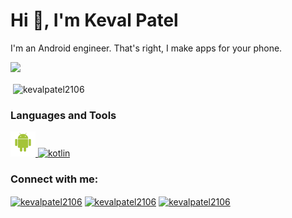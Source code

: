 <!--
**kevalpatel2106/kevalpatel2106** is a ✨ _special_ ✨ repository because its `README.md` (this file) appears on your GitHub profile.

Here are some ideas to get you started:

- 🔭 I’m currently working on ...
- 🌱 I’m currently learning ...
- 👯 I’m looking to collaborate on ...
- 🤔 I’m looking for help with ...
- 💬 Ask me about ...
- 📫 How to reach me: ...
- 😄 Pronouns: ...
- ⚡ Fun fact: ...
-->

# Hi 👋, I'm Keval Patel

I'm an Android engineer. That's right, I make apps for your phone.

![](https://github-profile-trophy.vercel.app/?username=kevalpatel2106)

<p>&nbsp;<img align="center" src="https://github-readme-stats.vercel.app/api?username=kevalpatel2106&show_icons=true&locale=en" alt="kevalpatel2106" /></p>

### Languages and Tools
<p align="left"> <a href="https://developer.android.com" target="_blank"> <img src="https://raw.githubusercontent.com/devicons/devicon/master/icons/android/android-original-wordmark.svg" alt="android" width="40" height="40"/> </a> <a href="https://kotlinlang.org" target="_blank"> <img src="https://www.vectorlogo.zone/logos/kotlinlang/kotlinlang-icon.svg" alt="kotlin" width="40" height="40"/> </a> </p>

### Connect with me:

<p align="left">
<a href="https://twitter.com/kevalpatel2106" target="blank"><img align="center" src="https://cdn.jsdelivr.net/npm/simple-icons@3.0.1/icons/twitter.svg" alt="kevalpatel2106" height="30" width="40" /></a>
<a href="https://linkedin.com/in/kevalpatel2106" target="blank"><img align="center" src="https://cdn.jsdelivr.net/npm/simple-icons@3.0.1/icons/linkedin.svg" alt="kevalpatel2106" height="30" width="40" /></a>
<a href="https://medium.com/@kevalpatel2106" target="blank"><img align="center" src="https://cdn.jsdelivr.net/npm/simple-icons@3.0.1/icons/medium.svg" alt="kevalpatel2106" height="30" width="40" /></a>
</p>

